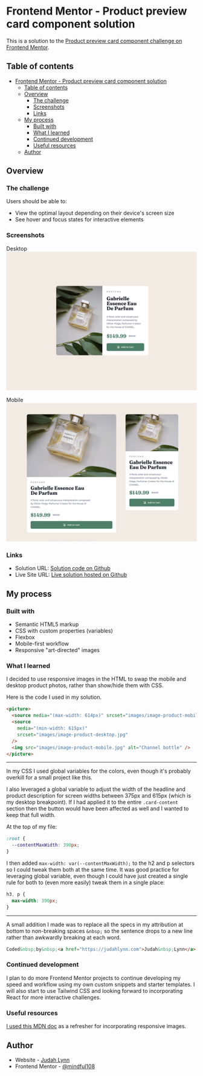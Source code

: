 # Frontend Mentor - Product preview card component solution

This is a solution to the [Product preview card component challenge on Frontend Mentor](https://www.frontendmentor.io/challenges/product-preview-card-component-GO7UmttRfa).

## Table of contents
- [Frontend Mentor - Product preview card component solution](#frontend-mentor---product-preview-card-component-solution)
  - [Table of contents](#table-of-contents)
  - [Overview](#overview)
    - [The challenge](#the-challenge)
    - [Screenshots](#screenshots)
    - [Links](#links)
  - [My process](#my-process)
    - [Built with](#built-with)
    - [What I learned](#what-i-learned)
    - [Continued development](#continued-development)
    - [Useful resources](#useful-resources)
  - [Author](#author)

## Overview

### The challenge

Users should be able to:

- View the optimal layout depending on their device's screen size
- See hover and focus states for interactive elements

### Screenshots

Desktop
![Screenshot Desktop](screenshot-desktop.jpg)

Mobile
![Screenshot Desktop](screenshot-mobile.jpg)


### Links

- Solution URL: [Solution code on Github](https://github.com/mindful108/frontendmentor-product-preview-card-component)
- Live Site URL: [Live solution hosted on Github](https://your-live-site-url.com)

## My process

### Built with

- Semantic HTML5 markup
- CSS with custom properties (variables)
- Flexbox
- Mobile-first workflow
- Responsive "art-directed" images

### What I learned

I decided to use responsive images in the HTML to swap the mobile and desktop product photos, rather than show/hide them with CSS.

Here is the code I used in my solution.

```html
<picture>
  <source media="(max-width: 614px)" srcset="images/image-product-mobile.jpg" />
  <source
    media="(min-width: 615px)"
    srcset="images/image-product-desktop.jpg"
  />
  <img src="images/image-product-mobile.jpg" alt="Channel bottle" />
</picture>
```
---

In my CSS I used global variables for the colors, even though it's probably overkill for a small project like this. 

I also leveraged a global variable to adjust the width of the headline and product description for screen widths between 375px and 615px (which is my desktop breakpoint). If I had applied it to the entire ```.card-content``` section then the button would have been affected as well and I wanted to keep that full width. 

At the top of my file:
```css
:root {
  --contentMaxWidth: 390px;
} 
```
I then added ```max-width: var(--contentMaxWidth);``` to the h2 and p selectors so I could tweak them both at the same time. It was good practice for leveraging global variable, even though I could have just created a single rule for both to (even more easily) tweak them in a single place:

``` css
h3, p {
  max-width: 390px;
}
```
---

A small addition I made was to replace all the specs in my attribution at bottom to non-breaking spaces ```&nbsp;``` so the sentence drops to a new line rather than awkwardly breaking at each word.

```html
Coded&nbsp;by&nbsp;<a href="https://judahlynn.com">Judah&nbsp;Lynn</a>.
```

### Continued development

I plan to do more Frontend Mentor projects to continue developing my speed and workflow using my own custom snippets and starter templates. I will also start to use Tailwind CSS and looking forward to incorporating React for more interactive challenges.

### Useful resources

[I used this MDN doc](https://developer.mozilla.org/en-US/docs/Learn/HTML/Multimedia_and_embedding/Responsive_images) as a refresher for incorporating responsive images.

 
## Author

- Website - [Judah Lynn](https://judahlynn.com)
- Frontend Mentor - [@mindful108](https://www.frontendmentor.io/profile/mindful108)
